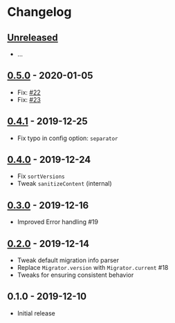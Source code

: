 # Changelog

## [Unreleased]

- ...

## [0.5.0] - 2020-01-05

- Fix: [#22](https://github.com/Synor/core/issues/22)
- Fix: [#23](https://github.com/Synor/core/issues/23)

## [0.4.1] - 2019-12-25

- Fix typo in config option: `separator`

## [0.4.0] - 2019-12-24

- Fix `sortVersions`
- Tweak `sanitizeContent` (internal)

## [0.3.0] - 2019-12-16

- Improved Error handling #19

## [0.2.0] - 2019-12-14

- Tweak default migration info parser
- Replace `Migrator.version` with `Migrator.current` #18
- Tweaks for ensuring consistent behavior

## 0.1.0 - 2019-12-10

- Initial release

[unreleased]: https://github.com/Synor/core/compare/0.5.0...HEAD
[0.5.0]: https://github.com/Synor/core/compare/0.4.1...0.5.0
[0.4.1]: https://github.com/Synor/core/compare/0.4.0...0.4.1
[0.4.0]: https://github.com/Synor/core/compare/0.3.0...0.4.0
[0.3.0]: https://github.com/Synor/core/compare/0.2.0...0.3.0
[0.2.0]: https://github.com/Synor/core/compare/0.1.0...0.2.0
